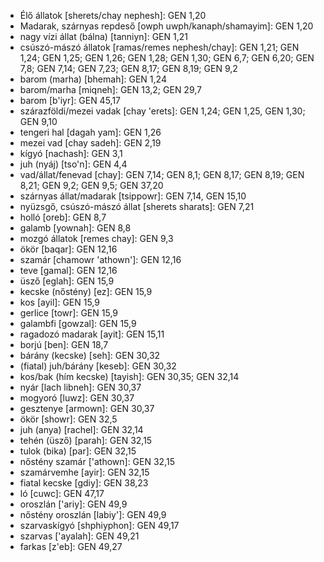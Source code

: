 - Élő állatok [sherets/chay nephesh]: GEN 1,20
- Madarak, szárnyas repdeső [owph uwph/kanaph/shamayim]: GEN 1,20
- nagy vízi állat (bálna) [tanniyn]: GEN 1,21
- csúszó-mászó állatok [ramas/remes nephesh/chay]: GEN 1,21; GEN 1,24; GEN 1,25; GEN 1,26; GEN 1,28; GEN 1,30; GEN 6,7; GEN 6,20; GEN 7,8; GEN 7,14; GEN 7,23; GEN 8,17; GEN 8,19; GEN 9,2
- barom (marha) [bhemah]: GEN 1,24
 - barom/marha [miqneh]: GEN 13,2; GEN 29,7
 - barom [b'iyr]: GEN 45,17
- szárazföldi/mezei vadak [chay 'erets]: GEN 1,24; GEN 1,25, GEN 1,30; GEN 9,10
- tengeri hal [dagah yam]: GEN 1,26
- mezei vad [chay sadeh]: GEN 2,19
- kígyó [nachash]: GEN 3,1
- juh (nyáj) [tso'n]: GEN 4,4
- vad/állat/fenevad [chay]: GEN 7,14; GEN 8,1; GEN 8,17; GEN 8,19; GEN 8,21; GEN 9,2; GEN 9,5; GEN 37,20
- szárnyas állat/madarak [tsippowr]: GEN 7,14, GEN 15,10
- nyüzsgő, csúszó-mászó állat [sherets sharats]: GEN 7,21
- holló [oreb]: GEN 8,7
- galamb [yownah]: GEN 8,8
- mozgó állatok [remes chay]: GEN 9,3
- ökör [baqar]: GEN 12,16
- szamár [chamowr 'athown']: GEN 12,16
- teve [gamal]: GEN 12,16
- üsző [eglah]: GEN 15,9
- kecske (nőstény) [ez]: GEN 15,9
- kos [ayil]: GEN 15,9
- gerlice [towr]: GEN 15,9
- galambfi [gowzal]: GEN 15,9
- ragadozó madarak [ayit]: GEN 15,11
- borjú [ben]: GEN 18,7
- bárány (kecske) [seh]: GEN 30,32
- (fiatal) juh/bárány [keseb]: GEN 30,32
- kos/bak (hím kecske) [tayish]: GEN 30,35; GEN 32,14
- nyár [lach libneh]: GEN 30,37
- mogyoró [luwz]: GEN 30,37
- gesztenye [armown]: GEN 30,37
- ökör [showr]: GEN 32,5
- juh (anya) [rachel]: GEN 32,14
- tehén (üsző) [parah]: GEN 32,15
- tulok (bika) [par]: GEN 32,15
- nőstény szamár ['athown]: GEN 32,15
- szamárvemhe [ayir]: GEN 32,15
- fiatal kecske [gdiy]: GEN 38,23
- ló [cuwc]: GEN 47,17
- oroszlán ['ariy]: GEN 49,9
 - nőstény oroszlán [labiy']: GEN 49,9
- szarvaskígyó [shphiyphon]: GEN 49,17
- szarvas ['ayalah]: GEN 49,21
- farkas [z'eb]: GEN 49,27
